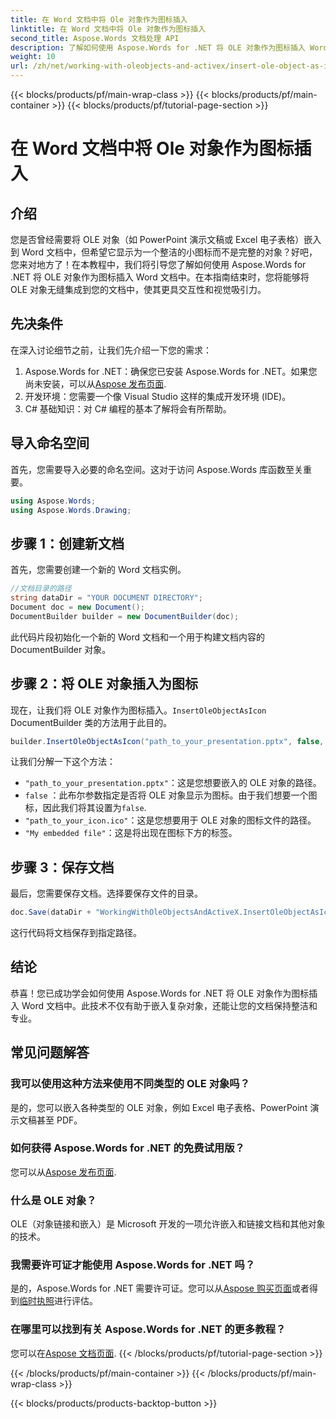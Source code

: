 ```yaml
---
title: 在 Word 文档中将 Ole 对象作为图标插入
linktitle: 在 Word 文档中将 Ole 对象作为图标插入
second_title: Aspose.Words 文档处理 API
description: 了解如何使用 Aspose.Words for .NET 将 OLE 对象作为图标插入 Word 文档中。按照我们的分步指南来增强您的文档。
weight: 10
url: /zh/net/working-with-oleobjects-and-activex/insert-ole-object-as-icon/
---
```


{{< blocks/products/pf/main-wrap-class >}}
{{< blocks/products/pf/main-container >}}
{{< blocks/products/pf/tutorial-page-section >}}

# 在 Word 文档中将 Ole 对象作为图标插入

## 介绍

您是否曾经需要将 OLE 对象（如 PowerPoint 演示文稿或 Excel 电子表格）嵌入到 Word 文档中，但希望它显示为一个整洁的小图标而不是完整的对象？好吧，您来对地方了！在本教程中，我们将引导您了解如何使用 Aspose.Words for .NET 将 OLE 对象作为图标插入 Word 文档中。在本指南结束时，您将能够将 OLE 对象无缝集成到您的文档中，使其更具交互性和视觉吸引力。

## 先决条件

在深入讨论细节之前，让我们先介绍一下您的需求：

1.  Aspose.Words for .NET：确保您已安装 Aspose.Words for .NET。如果您尚未安装，可以从[Aspose 发布页面](https://releases.aspose.com/words/net/).
2. 开发环境：您需要一个像 Visual Studio 这样的集成开发环境 (IDE)。
3. C# 基础知识：对 C# 编程的基本了解将会有所帮助。

## 导入命名空间

首先，您需要导入必要的命名空间。这对于访问 Aspose.Words 库函数至关重要。

```csharp
using Aspose.Words;
using Aspose.Words.Drawing;
```

## 步骤 1：创建新文档

首先，您需要创建一个新的 Word 文档实例。

```csharp
//文档目录的路径
string dataDir = "YOUR DOCUMENT DIRECTORY";
Document doc = new Document();
DocumentBuilder builder = new DocumentBuilder(doc);
```

此代码片段初始化一个新的 Word 文档和一个用于构建文档内容的 DocumentBuilder 对象。

## 步骤 2：将 OLE 对象插入为图标

现在，让我们将 OLE 对象作为图标插入。`InsertOleObjectAsIcon` DocumentBuilder 类的方法用于此目的。

```csharp
builder.InsertOleObjectAsIcon("path_to_your_presentation.pptx", false, "path_to_your_icon.ico", "My embedded file");
```

让我们分解一下这个方法：
- `"path_to_your_presentation.pptx"`：这是您想要嵌入的 OLE 对象的路径。
- `false` ：此布尔参数指定是否将 OLE 对象显示为图标。由于我们想要一个图标，因此我们将其设置为`false`.
- `"path_to_your_icon.ico"`：这是您想要用于 OLE 对象的图标文件的路径。
- `"My embedded file"`：这是将出现在图标下方的标签。

## 步骤 3：保存文档

最后，您需要保存文档。选择要保存文件的目录。

```csharp
doc.Save(dataDir + "WorkingWithOleObjectsAndActiveX.InsertOleObjectAsIcon.docx");
```

这行代码将文档保存到指定路径。

## 结论

恭喜！您已成功学会如何使用 Aspose.Words for .NET 将 OLE 对象作为图标插入 Word 文档中。此技术不仅有助于嵌入复杂对象，还能让您的文档保持整洁和专业。

## 常见问题解答

### 我可以使用这种方法来使用不同类型的 OLE 对象吗？

是的，您可以嵌入各种类型的 OLE 对象，例如 Excel 电子表格、PowerPoint 演示文稿甚至 PDF。

### 如何获得 Aspose.Words for .NET 的免费试用版？

您可以从[Aspose 发布页面](https://releases.aspose.com/).

### 什么是 OLE 对象？

OLE（对象链接和嵌入）是 Microsoft 开发的一项允许嵌入和链接文档和其他对象的技术。

### 我需要许可证才能使用 Aspose.Words for .NET 吗？

是的，Aspose.Words for .NET 需要许可证。您可以从[Aspose 购买页面](https://purchase.aspose.com/buy)或者得到[临时执照](https://purchase.aspose.com/temporary-license/)进行评估。

### 在哪里可以找到有关 Aspose.Words for .NET 的更多教程？

您可以在[Aspose 文档页面](https://reference.aspose.com/words/net/).
{{< /blocks/products/pf/tutorial-page-section >}}

{{< /blocks/products/pf/main-container >}}
{{< /blocks/products/pf/main-wrap-class >}}

{{< blocks/products/products-backtop-button >}}
